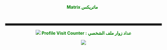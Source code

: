 <p style="text-align: center;"><span style="color: #008000;">
<strong>Matrix ماتريكس</strong></span> &nbsp;</p>
<p>&nbsp;</p>
<hr style="border: solid;" />
<p align="center"><span style="background-color: #ffffff; color: #008000;">
<strong><img src="https://user-images.githubusercontent.com/55116927/188241649-13f2a40d-a026-4494-b15e-2e8e8b48983f.png" /> Profile Visit Counter : عداد زوار ملف الشخصي</strong></span></p>
<p align="center"><img src="https://profile-counter.glitch.me/Hoy-Der/count.svg" /></p>
 
 
